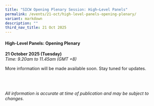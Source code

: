 ```yaml
---
title: "SICW Opening Plenary Session: High–Level Panels"
permalink: /events/21-oct/high-level-panels-opening-plenary/
variant: markdown
description: ""
third_nav_title: 21 Oct 2025
---
```

#### **High-Level Panels: Opening Plenary**

**21 October 2025 (Tuesday)**  
*Time: 9.20am to 11.45am (GMT +8)*

More information will be  made available soon. Stay tuned for updates.

<br><br><br>
*All information is accurate at time of publication and may be subject to changes.*
